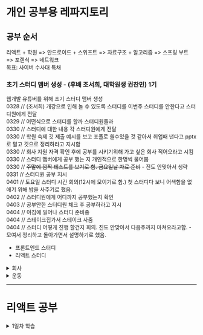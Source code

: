 # 개인 공부용 레파지토리

## 공부 순서
  리액트 + 학원 => 안드로이드 + 스위프트 => 자료구조 + 알고리즘 => 스프링 부트 => 포렌식 => 네트워크    
  목표: 사이버 수사대 특채  
    
### 초기 스터디 맴버 생성 - (후배 조서희, 대학원생 권찬민) 1기
  웹개발 유튜버를 위해 초기 스터디 맴버 생성  
  0328 // (조서희) 개강으로 인해 놀 수 있도록 스터디를 이번주 스터디를 안한다고 스터디원에게 전달  
  0329 // 어떤식으로 스터디를 할까 스터디원들과  
  0330 // 스터디에 대한 내용 각 스터디원에게 전달  
  0330 // 학원 숙제 깃 제출 예시를 보고 포폴로 쓸수있을 것 같아서 취업때 낸다고 pptx로 말고 깃으로 정리하라고 지시함  
  0330 // 회사 지원 자격 확인 후에 공부를 시키기위해 가고 싶은 회사 적어오라고 시킴    
  0330 // 스터디 맴버에게 공부 했는 지 개인적으로 한명씩 물어봄    
  0330 // ~~주말에 깜짝 테스트를 보기로 함. 금요일날 자료 준비~~ - 진도 안맞아서 생략 
  0331 // 스터디원 공부 지시  
  0401 // 토요일 스터디 시간 회의(12시에 모이기로 함.) 첫 스터디다 보니 어색함을 없애기 위해 밥을 사주기로 했음.  
  0402 // 스터디원에게 어디까지 공부했는지 확인  
  0403 // 공부안한 스터디원 체크 후 공부하라고 지시  
  0404 // 아침에 일어나 스터디 준비중    
  0404 // 스테이크집가서 스테이크 사줌  
  0404 // 스터디 어떻게 진행 할건지 회의. 진도 안맞아서 다음주까지 마쳐오라고함. - 모여서 정리하고 돌아가면서 설명하기로 했음.  

  - 프론트엔드 스터디 
  - 리액트 스터디 
  
  
<details>
  <summary>회사</summary>

  0329 // 회사 변경된 프론트 엔드에 대해 자바 적용 (백엔드) 월요일 까지 적용   
  0330 // 회사 파일에 대한 백업 진행   
  0330 // 회사 주간 보고 회의  
  0330 // 지도 태그 관련 SQL문 수정  
  0331 // 헤더 메뉴에 달력 관련 기능 추가 (마크업 + 백엔드)  
  0401 // 헤더 메뉴 클릭시 달력 드롭다운을 만든 후에 예약된 날짜가 있는 곳에 하이라이트 처리, 클릭시 예약된 정보 출력  
  0402 // 개발한 페이지에 대해서 모든 테스트 진행  
  0402 // 최초 진입 화면 프론트(완성) 기능연동해야됨    
  0402 // 헤더 메뉴에 달력 UI 수정 + 디자이너랑 같이 진행  
  0403 // 로그인 시 예약이 없으면 최초 진입 화면 프론트한 페이지가 열리도록 로직 처리    
  0404 // 달력 자바스크립트 에러나서 수정 해야됨  
</details>

<details>
  <summary>운동</summary>

  0328 // 코로나로 인해 문이 닫힘
</details>

---------------------------------------

# 리액트 공부

<details>
  <summary>1일차 학습</summary>


#### [리액트란?]
```
리액트는 페이스북에서 제공해주는 프론트엔드 라이브러리입니다. 
```

- 리액트는 컴포넌트 기반으로 되어있어서 컴포넌트에 데이터를 내려주면 개발자가 설계한대로 UI가 만들어져 사용자에게 보여집니다. 
- 작은 컴포넌트들은 다른 화면에서도 사용될 수 있는 재사용성을 가지고 있기 때문에 똑같은 코드를 반복적으로 입력할 필요가 없어서 
효율적입니다. 

```
리액트는 컴포넌트 기반으로 되어 있다.
```

```
리액트는 단방향 데이터 흐름이다.
```
- 리액트는 단방향으로 가기 때문에 밑에서 데이터를 올려줄 수는 없다. 그렇기 때문에 state를 이용하여 부모의 데이터를 바까줘야 합니다.

#### [PROPS와 STATE]
 
  - props
  
   ```
  - props는 부모 컴포넌트에게 자식 컴포넌트를 전달해 주는 데이터를 말합니다.
  - read only 무조건 읽기 전용 데이터 입니다.
  - 자식 컴포넌트에서 전달 받은 props는 변경이 불가는 하고 props를 전달해준 최상위 부모 컴포넌트만 props를 변경할 
  수 있습니다.
  ```
  
  - state
  
  ```
  - state는 동적인 데이터를 다룰 때 사용합니다.
  - 사용자와의 상호작용을 통해 데이터를 동적으로 변경을 해야할때 사용합니다.
  - state는 클래스형 컴포넌트에서만 접근이 가능하다. 하지만 각각의 state는 독립적이라 다른 컴포넌트에서 접근이 불가능합니다.
  - 자신보다 상위에 있는 state는 변경이 가능 하지만 변경해주는 함수를 props로 받는다면 state의 변경이 가능합니다.
  - props로 넘겨줄 때에 this의 binding을 신경써야 합니다.
  ```
  
#### [VIRTUAL DOM]
  ```
  Virtual DOM은 가상의 Document Object Model을 말한다.
  ```
  - HTML코드를 짜고 웹 브라우저에서 HTML 파일을 열게되면 HTML들이 DOM을 만들게 됩니다. 그리고 코드를 특정 한 부분이 변경되면 전체 DOM을 새롭게 만들게 되어 비 효율적입니다. 하지만 리액트에서는 이러한 단점이 해결됩니다.

  ```
  리액트는 가상의 DOM을 만들어서 진짜 DOM과 비교하여 변경 사항이 있을 경우 전체를 새롭게 만드는게 아니라
  변경된 부분만 진짜 DOM의 반영하는 방식으로 작업을 수행한다. 앱의 효율성과 속도가 높아진다.
  ```

#### [JSX]
  -JSX는 무엇인가.
  
    JSX는 공식적인 자바스크립트 문법이 아니고 바벨에서는 여러 문법을 지원 할 수 있도록 preset 및 plugin을 설정합니다.
    바벨을 통해 개발자들이 임의로 만든 문법, 혹은 자기 자바스크립트의 문법을 사용할 수 있습니다.

  - 장점
    - 보기 익숙하다.
    - 더욱 높은 활용도

  - 문법
    - 컴포넌트에 여러 요소가 있다면 반드시 부모 요소 하나로 감싸야합니다.
    - 부모를 반드시 필요로 하다면 fragment를 사용하면 됩니다.
    - Fragment 태그 생략이 가능합니다.
    
    ```
    import React, { Fragment } from 'react';            import React, { Fragment } from 'react';
    
    function App() {                                    function App() {
      return (                                            return (
        <Fragment>                                          <>
          <h1>리액트 안녕!</h1>                                <h1>리액트 안녕!</h1>
          <h2>잘 작동하니?</h2>                                <h2>잘 작동하니?</h2>         
        </Fragment>                                         </>
      );                                                  );
    }                                                   }
    ```
    
#### [삼항연산자]
  - 리액트에서는 JSX 내부에서  IF문을 사용 할 수 없습니다. 하지만 내용을 랜더링해야 할 때는 JSX 밖에서 IF문을 사용하여 사전에 값을 설정하거나
  {} 안에 조건부 연산자(삼항 연산자)를 사용 하면 됩니다.

  ```jsx
  import React from 'react';
  
  function App() {
    const name = '리액트';
    return (
      <div>
        {name === '리액트' ? (
          <h1>리액트입니다.</h1>
        ) : (
          <h2>리액트가 아닙니다.</h2>
        )}
      </div>
    );
  }
  ```

#### [조건문 true 일때 처리]
  && 를 사용하면 조건이 true 처리할 수 있습니다.

  ```jsx
  import React from 'react';
  
  function App() {
    const name = '뤼왝트';
    return <div>{name === '리액트' ? <h1>리액트입니다.</h1> : null} </div>
  }
  
  export default App;
  ```
  
  ```jsx
  import React from 'react';
  
  function App() {
    const name = '뤼왝트';
    return <div>{name === '리액트' && <h1>리액트입니다.</h1>} </div>;
  }
  
  export default App;
  ```
  
#### [조건문 null 이거나 undefined 일때 처리]
|| 를 사용하면 조건이 null이거나 undefined일때 처리할 수 있습니다.

  ```jsx
  import React from 'react';
  import './App.css';
  
  function App() {
    const name = undefined;
    return <div>{name || 리액트'} </div>;
  }
  
  export default App;
  ```
  
#### [리액트 인라인 스타일 적용]
리액트 요소 인라인 스타일 적용시 객체 형태로 적용 시켜야 합니다.

  ```jsx
  import React from 'react';
  import './App.css';
  
  function App() {
    const name = '리액트';
    const style = {
      // background-color는 backgroundColor와 같이 -가 사라지고 카멜 표기법으로 작성됩니다.
      backgroundColor: 'black',
      color: 'aqua',
      fontSize: '48px',   // font-size -> fontSize
      fontWeight: 'blod', // font-weight -> fontWeight
      padding: 16         // 단위를 생략하면 px로 지정됩니다.
    };
    return <div style={style}>{name}</div>;
  }
  
  export default App;
  ```
  
  </details>
